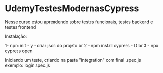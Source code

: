 # UdemyTestesModernasCypress
Nesse curso estou aprendendo sobre testes funcionais, testes backend e testes frontend


Instalação:

1- npm init - y - criar json do projeto br
2 - npm install cypress - D br
3 - npx cypress open


Iniciando um teste, criando na pasta "integration" com final .spec.js
exemplo: login.spec.js
